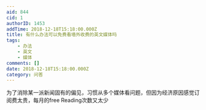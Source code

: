 ```yaml
---
aid: 844
cid: 1
authorID: 1453
addTime: 2018-12-18T15:18:00.000Z
title: 有什么办法可以免费看墙外收费的英文媒体吗
tags:
    - 办法
    - 英文
    - 媒体
comments: []
date: 2018-12-18T15:18:00.000Z
category: 问答
---
```


为了消除某一派新闻固有的偏见，习惯从多个媒体看问题，但因为经济原因感觉订阅费太贵，每月的free Reading次数又太少
